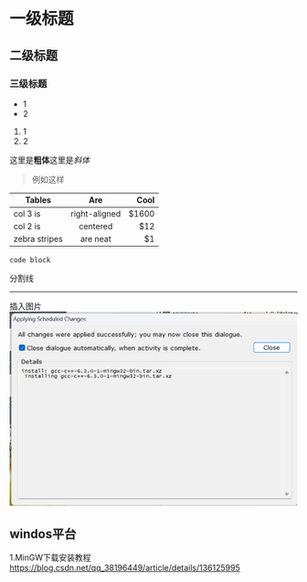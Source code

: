# 一级标题

## 二级标题

### 三级标题

* 1
* 2
1. 1
1. 2

这里是**粗体**这里是*斜体*

> 例如这样

| Tables        | Are           | Cool  |
| ------------- |:-------------:| -----:|
| col 3 is      | right-aligned | $1600 |
| col 2 is      | centered      |   $12 |
| zebra stripes | are neat      |    $1 |


`code block`

分割线
***

插入图片
![MinGW安装](./pictures/MinGWinstall.png)


## windos平台
1.MinGW下载安装教程
https://blog.csdn.net/qq_38196449/article/details/136125995
